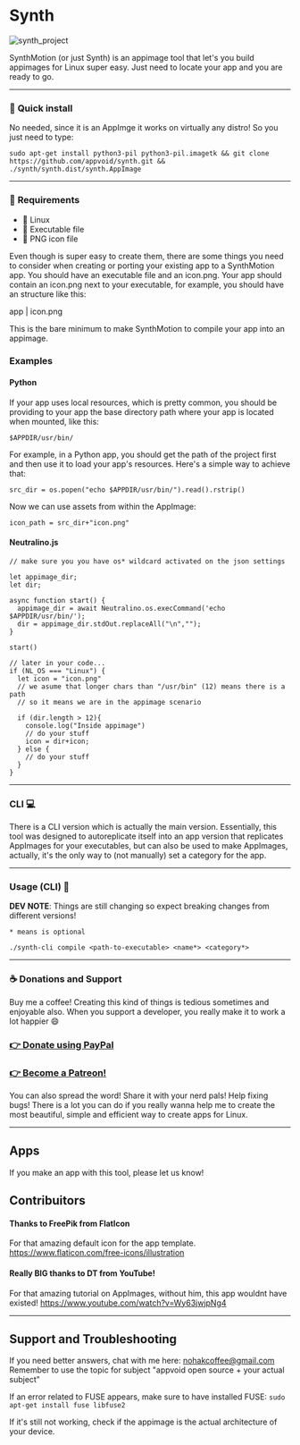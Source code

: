 # Synth

![synth_project](https://user-images.githubusercontent.com/78444142/161784980-0322cc73-26c1-4f5c-9eff-34ac5667782f.png)

SynthMotion (or just Synth) is an appimage tool that let's you build appimages for Linux super easy. Just need to locate your app and you are ready to go.

***
### 📝 **Quick install**
No needed, since it is an AppImge it works on virtually any distro! So you just need to type:

``sudo apt-get install python3-pil python3-pil.imagetk && git clone https://github.com/appvoid/synth.git && ./synth/synth.dist/synth.AppImage``
***
### 📝 **Requirements**

- 🐧 Linux
- 📄 Executable file
- 🎴 PNG icon file

Even though is super easy to create them, there are some things you need to consider when creating or porting your existing app to a SynthMotion app. You should have an executable file and an icon.png. Your app should contain an icon.png next to your executable, for example, you should have an structure like this:

app | icon.png

This is the bare minimum to make SynthMotion to compile your app into an appimage.

### **Examples**
#### Python
If your app uses local resources, which is pretty common, you should be providing to your app the base directory path where your app is located when mounted, like this:

``$APPDIR/usr/bin/``

For example, in a Python app, you should get the path of the project first and then use it to load your app's resources. Here's a simple way to achieve that:

``src_dir = os.popen("echo $APPDIR/usr/bin/").read().rstrip()``

Now we can use assets from within the AppImage:

``icon_path = src_dir+"icon.png"``

#### Neutralino.js
```
// make sure you you have os* wildcard activated on the json settings

let appimage_dir;
let dir;

async function start() {
  appimage_dir = await Neutralino.os.execCommand('echo $APPDIR/usr/bin/');
  dir = appimage_dir.stdOut.replaceAll("\n","");
}

start()

// later in your code...
if (NL_OS === "Linux") {
  let icon = "icon.png"
  // we asume that longer chars than "/usr/bin" (12) means there is a path
  // so it means we are in the appimage scenario
  
  if (dir.length > 12){
    console.log("Inside appimage")
    // do your stuff
    icon = dir+icon;
  } else {
    // do your stuff
  }
}
```
***
### **CLI** 💻
There is a CLI version which is actually the main version. Essentially, this tool was designed to autoreplicate itself into an app version that replicates AppImages for your executables, but can also be used to make AppImages, actually, it's the only way to (not manually) set a category for the app.
****
### **Usage (CLI)** 🚩
**DEV NOTE**: Things are still changing so expect breaking changes from different versions!

``* means is optional``

``./synth-cli compile <path-to-executable> <name*> <category*> ``

****
### ☕ **Donations and Support** 
Buy me a coffee! Creating this kind of things is tedious sometimes and enjoyable also. When you support a developer, you really make it to work a lot happier 😄
### [ 👉 **Donate using PayPal** ](https://www.paypal.com/donate/?hosted_button_id=CDZH8GJET9SNU)
### [ 👉 **Become a Patreon!** ](https://www.patreon.com/bePatron?u=52880328)

You can also spread the word! Share it with your nerd pals! Help fixing bugs! There is a lot you can do if you really wanna help me to create the most beautiful, simple and efficient way to create apps for Linux.

****
## Apps
If you make an app with this tool, please let us know!


## Contribuitors
#### **Thanks to FreePik from FlatIcon**
For that amazing default icon for the app template.
https://www.flaticon.com/free-icons/illustration

#### **Really BIG thanks to DT from YouTube!**
For that amazing tutorial on AppImages, without him, this app wouldnt have existed! https://www.youtube.com/watch?v=Wy63jwjpNg4
****
## Support and Troubleshooting
If you need better answers, chat with me here:
nohakcoffee@gmail.com
Remember to use the topic for subject "appvoid open source + your actual subject"

If an error related to FUSE appears, make sure to have installed FUSE:
`sudo apt-get install fuse libfuse2`

If it's still not working, check if the appimage is the actual architecture of your device.
